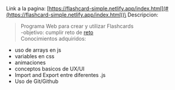 Link a la pagina: [https://flashcard-simple.netlify.app/index.html](#(https://flashcard-simple.netlify.app/index.html))\
Descripcion: 
> Programa Web para crear y utilizar Flashcards\
> -objetivo: cumplir reto de [reto](#(https://roadmap.sh/frontend/projects))\
> Conocimientos adquiridos:
 - uso de arrays en js
 - variables en css
 - animaciones
 - conceptos basicos de UX/UI
 - Import and Export entre diferentes .js
 - Uso de Git/Github
